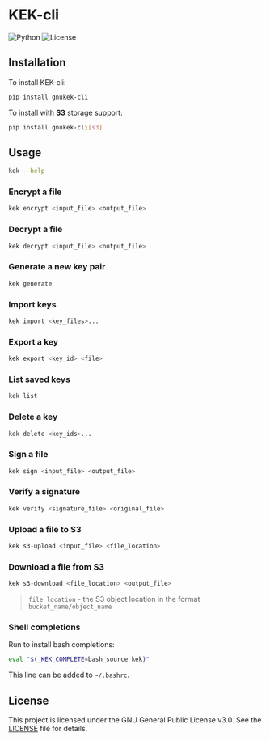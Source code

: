 # KEK-cli

![Python](https://img.shields.io/badge/Python->=3.10-orange)
![License](https://img.shields.io/pypi/l/gnukek)

## Installation

To install KEK-cli:

```sh
pip install gnukek-cli
```

To install with **S3** storage support:

```sh
pip install gnukek-cli[s3]
```

## Usage

```sh
kek --help
```

### Encrypt a file

```sh
kek encrypt <input_file> <output_file>
```

### Decrypt a file

```sh
kek decrypt <input_file> <output_file>
```

### Generate a new key pair

```sh
kek generate
```

### Import keys

```sh
kek import <key_files>...
```

### Export a key

```sh
kek export <key_id> <file>
```

### List saved keys

```sh
kek list
```

### Delete a key

```sh
kek delete <key_ids>...
```

### Sign a file

```sh
kek sign <input_file> <output_file>
```

### Verify a signature

```sh
kek verify <signature_file> <original_file>
```

### Upload a file to S3

```sh
kek s3-upload <input_file> <file_location>
```

### Download a file from S3

```sh
kek s3-download <file_location> <output_file>
```

> `file_location` - the S3 object location in the format `bucket_name/object_name`

### Shell completions

Run to install bash completions:

```sh
eval "$(_KEK_COMPLETE=bash_source kek)"
```

This line can be added to `~/.bashrc`.

## License

This project is licensed under the GNU General Public License v3.0. See the [LICENSE](LICENSE) file for details.
